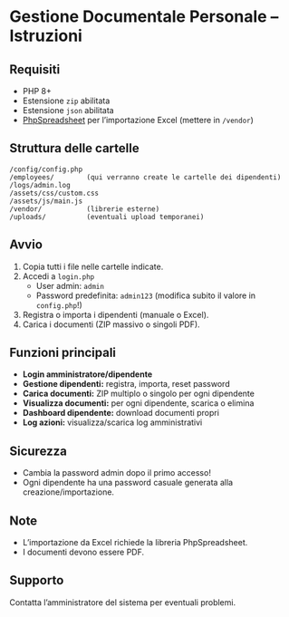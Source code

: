 # Gestione Documentale Personale – Istruzioni

## Requisiti
- PHP 8+
- Estensione `zip` abilitata
- Estensione `json` abilitata
- [PhpSpreadsheet](https://phpspreadsheet.readthedocs.io/) per l’importazione Excel (mettere in `/vendor`)

## Struttura delle cartelle
```
/config/config.php
/employees/        (qui verranno create le cartelle dei dipendenti)
/logs/admin.log
/assets/css/custom.css
/assets/js/main.js
/vendor/           (librerie esterne)
/uploads/          (eventuali upload temporanei)
```

## Avvio
1. Copia tutti i file nelle cartelle indicate.
2. Accedi a `login.php`
   - User admin: `admin`
   - Password predefinita: `admin123` (modifica subito il valore in `config.php`!)
3. Registra o importa i dipendenti (manuale o Excel).
4. Carica i documenti (ZIP massivo o singoli PDF).

## Funzioni principali
- **Login amministratore/dipendente**
- **Gestione dipendenti:** registra, importa, reset password
- **Carica documenti:** ZIP multiplo o singolo per ogni dipendente
- **Visualizza documenti:** per ogni dipendente, scarica o elimina
- **Dashboard dipendente:** download documenti propri
- **Log azioni:** visualizza/scarica log amministrativi

## Sicurezza
- Cambia la password admin dopo il primo accesso!
- Ogni dipendente ha una password casuale generata alla creazione/importazione.

## Note
- L’importazione da Excel richiede la libreria PhpSpreadsheet.
- I documenti devono essere PDF.

## Supporto
Contatta l’amministratore del sistema per eventuali problemi.
